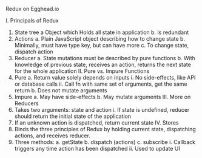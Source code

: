 Redux on Egghead.io

I. Principals of Redux
  1. State tree
    a Object which Holds all state in application
    b. Is redundant
  2. Actions
    a. Plain JavaScript object describing how to change state
    b. Minimally, must have type key, but can have more
    c. To change state, dispatch action
  3. Reducer
    a. State mutations must be described by pure functions
    b. With knowledge of previous state, receives an action, returns the next state for the whole application
II. Pure vs. Impure Functions
  1. Pure
    a. Return value solely depends on inputs
      i. No side-effects, like API or database calls
      ii. Call fn with same set of arguments, get the same return
    b. Does not mutate arguments
  2. Impure
    a. May have side-effects
    b. May mutate arguments
III. More on Reducers
  1. Takes two arguments: state and action
    i. If state is undefined, reducer should return the initial state of the application
  2. If an unknown action is dispatched, return current state
IV. Stores
  1. Binds the three principles of Redux by holding current state, dispatching actions, and receives reducer.
  2. Three methods:
    a. getState
    b. dispatch (actions)
    c. subscribe
      i. Callback triggers any time action has been dispatched
      ii. Used to update UI
